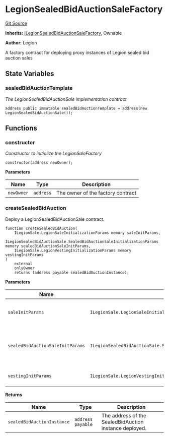 # LegionSealedBidAuctionSaleFactory
[Git Source](https://github.com/Legion-Team/evm-contracts/blob/e045131669c5801ab2e88b13e55002362a64c068/src/factories/LegionSealedBidAuctionSaleFactory.sol)

**Inherits:**
[ILegionSealedBidAuctionSaleFactory](/src/interfaces/factories/ILegionSealedBidAuctionSaleFactory.sol/interface.ILegionSealedBidAuctionSaleFactory.md), Ownable

**Author:**
Legion

A factory contract for deploying proxy instances of Legion sealed bid auction sales


## State Variables
### sealedBidAuctionTemplate
*The LegionSealedBidAuctionSale implementation contract*


```solidity
address public immutable sealedBidAuctionTemplate = address(new LegionSealedBidAuctionSale());
```


## Functions
### constructor

*Constructor to initialize the LegionSaleFactory*


```solidity
constructor(address newOwner);
```
**Parameters**

|Name|Type|Description|
|----|----|-----------|
|`newOwner`|`address`|The owner of the factory contract|


### createSealedBidAuction

Deploy a LegionSealedBidAuctionSale contract.


```solidity
function createSealedBidAuction(
    ILegionSale.LegionSaleInitializationParams memory saleInitParams,
    ILegionSealedBidAuctionSale.SealedBidAuctionSaleInitializationParams memory sealedBidAuctionSaleInitParams,
    ILegionSale.LegionVestingInitializationParams memory vestingInitParams
)
    external
    onlyOwner
    returns (address payable sealedBidAuctionInstance);
```
**Parameters**

|Name|Type|Description|
|----|----|-----------|
|`saleInitParams`|`ILegionSale.LegionSaleInitializationParams`|The Legion sale initialization parameters.|
|`sealedBidAuctionSaleInitParams`|`ILegionSealedBidAuctionSale.SealedBidAuctionSaleInitializationParams`|The sealed bid auction sale specific initialization parameters.|
|`vestingInitParams`|`ILegionSale.LegionVestingInitializationParams`|The vesting initialization parameters.|

**Returns**

|Name|Type|Description|
|----|----|-----------|
|`sealedBidAuctionInstance`|`address payable`|The address of the SealedBidAuction instance deployed.|


